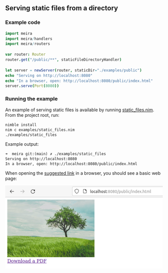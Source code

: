 ## Serving static files from a directory

### Example code

```nim
import meira
import meira/handlers
import meira/routers

var router: Router
router.get("/public/**", staticFileDirectoryHandler)

let server = newServer(router, staticDir="./examples/public")
echo "Serving on http://localhost:8080"
echo "In a browser, open: http://localhost:8080/public/index.html"
server.serve(Port(8080))
```

### Running the example

An example of serving static files is available by running [static_files.nim](../static_files.nim).
From the project root, run:

```
nimble install
nim c examples/static_files.nim
./examples/static_files
```

Example output:

```
➜  meira git:(main) ✗ ./examples/static_files
Serving on http://localhost:8080
In a browser, open: http://localhost:8080/public/index.html
```

When opening the [suggested link](http://localhost:8080/public/index.html) in a browser, you should see a basic web page:

![web page with tree and link to pdf](./images/static_files_browser_screenshot.png)


